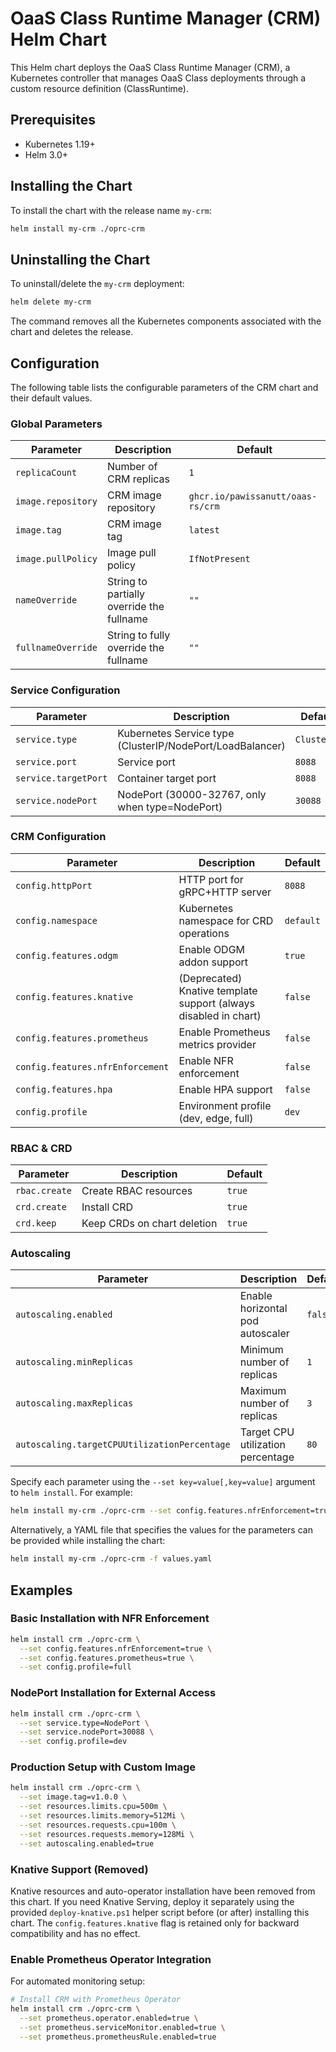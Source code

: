 # OaaS Class Runtime Manager (CRM) Helm Chart

This Helm chart deploys the OaaS Class Runtime Manager (CRM), a Kubernetes controller that manages OaaS Class deployments through a custom resource definition (ClassRuntime).

## Prerequisites

- Kubernetes 1.19+
- Helm 3.0+

## Installing the Chart

To install the chart with the release name `my-crm`:

```bash
helm install my-crm ./oprc-crm
```

## Uninstalling the Chart

To uninstall/delete the `my-crm` deployment:

```bash
helm delete my-crm
```

The command removes all the Kubernetes components associated with the chart and deletes the release.

## Configuration

The following table lists the configurable parameters of the CRM chart and their default values.

### Global Parameters

| Parameter | Description | Default |
|-----------|-------------|---------|
| `replicaCount` | Number of CRM replicas | `1` |
| `image.repository` | CRM image repository | `ghcr.io/pawissanutt/oaas-rs/crm` |
| `image.tag` | CRM image tag | `latest` |
| `image.pullPolicy` | Image pull policy | `IfNotPresent` |
| `nameOverride` | String to partially override the fullname | `""` |
| `fullnameOverride` | String to fully override the fullname | `""` |

### Service Configuration

| Parameter | Description | Default |
|-----------|-------------|---------|
| `service.type` | Kubernetes Service type (ClusterIP/NodePort/LoadBalancer) | `ClusterIP` |
| `service.port` | Service port | `8088` |
| `service.targetPort` | Container target port | `8088` |
| `service.nodePort` | NodePort (30000-32767, only when type=NodePort) | `30088` |

### CRM Configuration

| Parameter | Description | Default |
|-----------|-------------|---------|
| `config.httpPort` | HTTP port for gRPC+HTTP server | `8088` |
| `config.namespace` | Kubernetes namespace for CRD operations | `default` |
| `config.features.odgm` | Enable ODGM addon support | `true` |
| `config.features.knative` | (Deprecated) Knative template support (always disabled in chart) | `false` |
| `config.features.prometheus` | Enable Prometheus metrics provider | `false` |
| `config.features.nfrEnforcement` | Enable NFR enforcement | `false` |
| `config.features.hpa` | Enable HPA support | `false` |
| `config.profile` | Environment profile (dev, edge, full) | `dev` |

### RBAC & CRD

| Parameter | Description | Default |
|-----------|-------------|---------|
| `rbac.create` | Create RBAC resources | `true` |
| `crd.create` | Install CRD | `true` |
| `crd.keep` | Keep CRDs on chart deletion | `true` |

### Autoscaling

| Parameter | Description | Default |
|-----------|-------------|---------|
| `autoscaling.enabled` | Enable horizontal pod autoscaler | `false` |
| `autoscaling.minReplicas` | Minimum number of replicas | `1` |
| `autoscaling.maxReplicas` | Maximum number of replicas | `3` |
| `autoscaling.targetCPUUtilizationPercentage` | Target CPU utilization percentage | `80` |

Specify each parameter using the `--set key=value[,key=value]` argument to `helm install`. For example:

```bash
helm install my-crm ./oprc-crm --set config.features.nfrEnforcement=true
```

Alternatively, a YAML file that specifies the values for the parameters can be provided while installing the chart:

```bash
helm install my-crm ./oprc-crm -f values.yaml
```

## Examples

### Basic Installation with NFR Enforcement

```bash
helm install crm ./oprc-crm \
  --set config.features.nfrEnforcement=true \
  --set config.features.prometheus=true \
  --set config.profile=full
```

### NodePort Installation for External Access

```bash
helm install crm ./oprc-crm \
  --set service.type=NodePort \
  --set service.nodePort=30088 \
  --set config.profile=dev
```

### Production Setup with Custom Image

```bash
helm install crm ./oprc-crm \
  --set image.tag=v1.0.0 \
  --set resources.limits.cpu=500m \
  --set resources.limits.memory=512Mi \
  --set resources.requests.cpu=100m \
  --set resources.requests.memory=128Mi \
  --set autoscaling.enabled=true
```

### Knative Support (Removed)

Knative resources and auto-operator installation have been removed from this chart. If you need Knative Serving, deploy it separately using the provided `deploy-knative.ps1` helper script before (or after) installing this chart. The `config.features.knative` flag is retained only for backward compatibility and has no effect.

### Enable Prometheus Operator Integration

For automated monitoring setup:

```bash
# Install CRM with Prometheus Operator
helm install crm ./oprc-crm \
  --set prometheus.operator.enabled=true \
  --set prometheus.serviceMonitor.enabled=true \
  --set prometheus.prometheusRule.enabled=true
```

